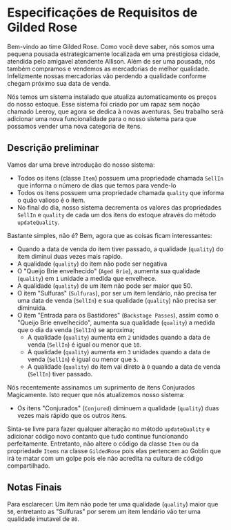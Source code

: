 # Especificações de Requisitos de Gilded Rose

Bem-vindo ao time Gilded Rose. Como você deve saber, nós somos uma pequena pousada estrategicamente localizada em uma prestigiosa cidade, atendida pelo amigavel atendente Allison. Além de ser uma pousada, nós também compramos e vendemos as mercadorias de melhor qualidade. Infelizmente nossas mercadorias vão perdendo a qualidade conforme chegam próximo sua data de venda.

Nós temos um sistema instalado que atualiza automaticamente os preços do nosso estoque. Esse sistema foi criado por um rapaz sem noção chamado Leeroy, que agora se dedica à novas aventuras. Seu trabalho será adicionar uma nova funcionalidade para o nosso sistema para que possamos vender uma nova categoria de itens.

## Descrição preliminar

Vamos dar uma breve introdução do nosso sistema:

* Todos os itens (classe `Item`) possuem uma propriedade chamada `SellIn` que informa o número de dias que temos para vende-lo
* Todos os itens possuem uma propriedade chamada `quality` que informa o quão valioso é o item.
* No final do dia, nosso sistema decrementa os valores das propriedades `SellIn` e `quality` de cada um dos itens do estoque através do método `updateQuality`.

Bastante simples, não é? Bem, agora que as coisas ficam interessantes:

* Quando a data de venda do item tiver passado, a qualidade (`quality`) do item diminui duas vezes mais rapido.
* A qualidade (`quality`) do item não pode ser negativa
* O "Queijo Brie envelhecido" (`Aged Brie`), aumenta sua qualidade (`quality`) em `1` unidade a medida que envelhece.
* A qualidade (`quality`) de um item não pode ser maior que 50.
* O item "Sulfuras" (`Sulfuras`), por ser um item lendário, não precisa ter uma data de venda (`SellIn`) e sua qualidade (`quality`) não precisa ser diminuida.
* O item "Entrada para os Bastidores" (`Backstage Passes`), assim como o "Queijo Brie envelhecido", aumenta sua qualidade (`quality`) a medida que o dia da venda (`SellIn`) se aproxima;
  * A qualidade (`quality`) aumenta em `2` unidades quando a data de venda (`SellIn`) é igual ou menor que `10`.
  * A qualidade (`quality`) aumenta em `3` unidades quando a data de venda (`SellIn`) é igual ou menor que `5`.
  * A qualidade (`quality`) do item vai direto à `0` quando a data de venda (`SellIn`) tiver passado.

Nós recentemente assinamos um suprimento de itens Conjurados Magicamente. Isto requer que nós atualizemos nosso sistema:

* Os itens "Conjurados" (`Conjured`) diminuem a qualidade (`quality`) duas vezes mais rápido que os outros itens.

Sinta-se livre para fazer qualquer alteração no método `updateQuality` e adicionar código novo contanto que tudo continue funcionando perfeitamente. Entretanto, não altere o código da classe `Item` ou da propriedade `Items` na classe `GildedRose` pois elas pertencem ao Goblin que irá te matar com um golpe pois ele não acredita na cultura de código compartilhado.

## Notas Finais

Para esclarecer: Um item não pode ter uma qualidade (`quality`) maior que `50`, entretanto as "Sulfuras" por serem um item lendário vão ter uma qualidade imutavel de `80`.

